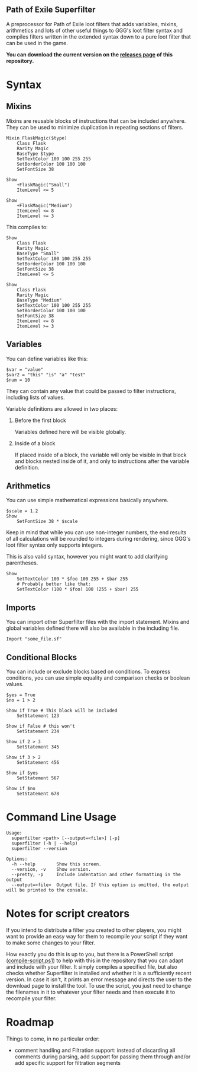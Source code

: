 Path of Exile Superfilter
----------

A preprocessor for Path of Exile loot filters that adds variables, mixins, arithmetics and lots
of other useful things to GGG's loot filter syntax and compiles filters
written in the extended syntax down to a pure loot filter that can be used
in the game.

**You can download the current version on the [releases page](https://github.com/skaufhold/poe-superfilter/releases) of this repository.**

# Syntax

## Mixins

Mixins are reusable blocks of instructions that can be included anywhere.
They can be used to minimize duplication in repeating sections of filters.

```
Mixin FlaskMagic($type)
	Class Flask
	Rarity Magic
	BaseType $type
	SetTextColor 100 100 255 255
	SetBorderColor 100 100 100
	SetFontSize 38

Show
	+FlaskMagic("Small")
	ItemLevel <= 5

Show
	+FlaskMagic("Medium")
	ItemLevel <= 8
	ItemLevel >= 3
```
This compiles to:

```
Show
	Class Flask
	Rarity Magic
	BaseType "Small"
	SetTextColor 100 100 255 255
	SetBorderColor 100 100 100
	SetFontSize 38
	ItemLevel <= 5

Show
	Class Flask
	Rarity Magic
	BaseType "Medium"
	SetTextColor 100 100 255 255
	SetBorderColor 100 100 100
	SetFontSize 38
	ItemLevel <= 8
	ItemLevel >= 3
```


## Variables

You can define variables like this:

```
$var = "value"
$var2 = "this" "is" "a" "test"
$num = 10
```
They can contain any value that could be passed to filter instructions, including
lists of values.

Variable definitions are allowed in two places:

1. Before the first block

    Variables defined here will be visible globally.

2. Inside of a block

    If placed inside of a block, the variable will only be visible
    in that block and blocks nested inside of it, and only to instructions
    after the variable definition.

## Arithmetics

You can use simple mathematical expressions basically anywhere.

```
$scale = 1.2
Show
    SetFontSize 38 * $scale
```

Keep in mind that while you can use non-integer numbers, the end results of all calculations will be
rounded to integers during rendering, since GGG's loot filter syntax only supports integers.

This is also valid syntax, however you might want to add clarifying parentheses.

```
Show
    SetTextColor 100 * $foo 100 255 + $bar 255
    # Probably better like that:
    SetTextColor (100 * $foo) 100 (255 + $bar) 255
```

## Imports

You can import other Superfilter files with the import statement. Mixins and global variables defined
there will also be available in the including file.

```
Import "some_file.sf"
```

## Conditional Blocks

You can include or exclude blocks based on conditions. To express conditions, you can use simple equality and comparison
checks or boolean values.

```
$yes = True
$no = 1 > 2

Show if True # This block will be included
    SetStatement 123

Show if False # this won't
    SetStatement 234

Show if 2 > 3
    SetStatement 345

Show if 3 > 2
    SetStatement 456

Show if $yes
    SetStatement 567

Show if $no
    SetStatement 678
```

# Command Line Usage

```
Usage:
  superfilter <path> [--output=<file>] [-p]
  superfilter (-h | --help)
  superfilter --version

Options:
  -h --help        Show this screen.
  --version, -v    Show version.
  --pretty, -p     Include indentation and other formatting in the output
  --output=<file>  Output file. If this option is omitted, the output will be printed to the console.
```

# Notes for script creators

If you intend to distribute a filter you created to other players, you might want to 
provide an easy way for them to recompile your script if they want to make some
changes to your filter.

How exactly you do this is up to you, but there is a PowerShell script
([compile-script.ps1](compile-script.ps1)) to help with this in the repository
that you can adapt and include with your filter. It simply compiles a specified file, but also
checks whether Superfilter is installed and whether it is a sufficiently recent version. In case
it isn't, it prints an error message and directs the user to the download page to install the tool.
To use the script, you just need to change the filenames in it to whatever your filter needs and then
execute it to recompile your filter.

# Roadmap

Things to come, in no particular order:

* comment handling and Filtration support: instead of discarding all comments during parsing, add support for passing them
  through and/or add specific support for filtration segments
